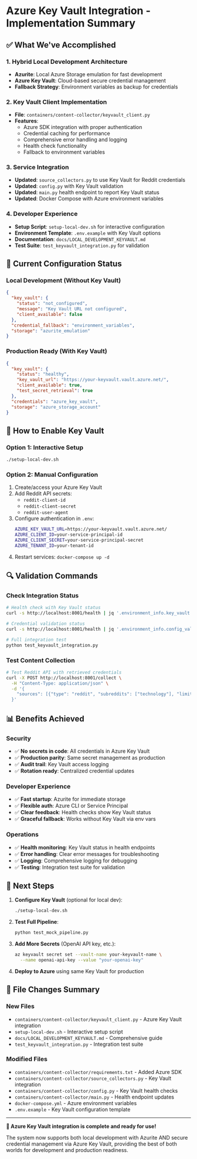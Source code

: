 # Azure Key Vault Integration - Implementation Summary

## ✅ What We've Accomplished

### 1. **Hybrid Local Development Architecture**
- **Azurite**: Local Azure Storage emulation for fast development
- **Azure Key Vault**: Cloud-based secure credential management
- **Fallback Strategy**: Environment variables as backup for credentials

### 2. **Key Vault Client Implementation**
- **File**: `containers/content-collector/keyvault_client.py`
- **Features**:
  - Azure SDK integration with proper authentication
  - Credential caching for performance
  - Comprehensive error handling and logging
  - Health check functionality
  - Fallback to environment variables

### 3. **Service Integration**
- **Updated**: `source_collectors.py` to use Key Vault for Reddit credentials
- **Updated**: `config.py` with Key Vault validation
- **Updated**: `main.py` health endpoint to report Key Vault status
- **Updated**: Docker Compose with Azure environment variables

### 4. **Developer Experience**
- **Setup Script**: `setup-local-dev.sh` for interactive configuration
- **Environment Template**: `.env.example` with Key Vault options
- **Documentation**: `docs/LOCAL_DEVELOPMENT_KEYVAULT.md`
- **Test Suite**: `test_keyvault_integration.py` for validation

## 🔧 Current Configuration Status

### Local Development (Without Key Vault)
```json
{
  "key_vault": {
    "status": "not_configured",
    "message": "Key Vault URL not configured",
    "client_available": false
  },
  "credential_fallback": "environment_variables",
  "storage": "azurite_emulation"
}
```

### Production Ready (With Key Vault)
```json
{
  "key_vault": {
    "status": "healthy", 
    "key_vault_url": "https://your-keyvault.vault.azure.net/",
    "client_available": true,
    "test_secret_retrieval": true
  },
  "credentials": "azure_key_vault",
  "storage": "azure_storage_account"
}
```

## 🚀 How to Enable Key Vault

### Option 1: Interactive Setup
```bash
./setup-local-dev.sh
```

### Option 2: Manual Configuration
1. Create/access your Azure Key Vault
2. Add Reddit API secrets:
   - `reddit-client-id`
   - `reddit-client-secret` 
   - `reddit-user-agent`
3. Configure authentication in `.env`:
   ```bash
   AZURE_KEY_VAULT_URL=https://your-keyvault.vault.azure.net/
   AZURE_CLIENT_ID=your-service-principal-id
   AZURE_CLIENT_SECRET=your-service-principal-secret
   AZURE_TENANT_ID=your-tenant-id
   ```
4. Restart services: `docker-compose up -d`

## 🔍 Validation Commands

### Check Integration Status
```bash
# Health check with Key Vault status
curl -s http://localhost:8001/health | jq '.environment_info.key_vault'

# Credential validation status  
curl -s http://localhost:8001/health | jq '.environment_info.config_validation'

# Full integration test
python test_keyvault_integration.py
```

### Test Content Collection
```bash
# Test Reddit API with retrieved credentials
curl -X POST http://localhost:8001/collect \
  -H "Content-Type: application/json" \
  -d '{
    "sources": [{"type": "reddit", "subreddits": ["technology"], "limit": 5}]
  }'
```

## 📊 Benefits Achieved

### Security
- ✅ **No secrets in code**: All credentials in Azure Key Vault
- ✅ **Production parity**: Same secret management as production
- ✅ **Audit trail**: Key Vault access logging
- ✅ **Rotation ready**: Centralized credential updates

### Developer Experience  
- ✅ **Fast startup**: Azurite for immediate storage
- ✅ **Flexible auth**: Azure CLI or Service Principal
- ✅ **Clear feedback**: Health checks show Key Vault status
- ✅ **Graceful fallback**: Works without Key Vault via env vars

### Operations
- ✅ **Health monitoring**: Key Vault status in health endpoints
- ✅ **Error handling**: Clear error messages for troubleshooting
- ✅ **Logging**: Comprehensive logging for debugging
- ✅ **Testing**: Integration test suite for validation

## 🎯 Next Steps

1. **Configure Key Vault** (optional for local dev):
   ```bash
   ./setup-local-dev.sh
   ```

2. **Test Full Pipeline**:
   ```bash
   python test_mock_pipeline.py
   ```

3. **Add More Secrets** (OpenAI API key, etc.):
   ```bash
   az keyvault secret set --vault-name your-keyvault-name \
     --name openai-api-key --value "your-openai-key"
   ```

4. **Deploy to Azure** using same Key Vault for production

## 📁 File Changes Summary

### New Files
- `containers/content-collector/keyvault_client.py` - Azure Key Vault integration
- `setup-local-dev.sh` - Interactive setup script
- `docs/LOCAL_DEVELOPMENT_KEYVAULT.md` - Comprehensive guide
- `test_keyvault_integration.py` - Integration test suite

### Modified Files
- `containers/content-collector/requirements.txt` - Added Azure SDK
- `containers/content-collector/source_collectors.py` - Key Vault integration
- `containers/content-collector/config.py` - Key Vault health checks
- `containers/content-collector/main.py` - Health endpoint updates
- `docker-compose.yml` - Azure environment variables
- `.env.example` - Key Vault configuration template

---

**🎉 Azure Key Vault integration is complete and ready for use!**

The system now supports both local development with Azurite AND secure credential management via Azure Key Vault, providing the best of both worlds for development and production readiness.
